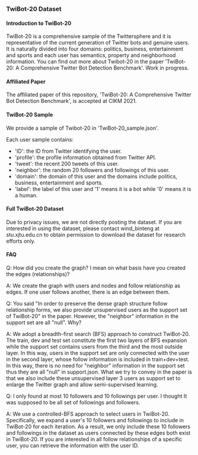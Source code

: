 ### TwiBot-20 Dataset

#### Introduction to TwiBot-20
TwiBot-20 is a comprehensive sample of the Twittersphere and it is representative of the current generation of Twitter bots and genuine users. It is naturally divided into four domains: politics, business, entertainment and sports and each user has semantics, property and neighborhood information. You can find out more about Twibot-20 in the paper 'TwiBot-20: A Comprehensive Twitter Bot Detection Benchmark'. Work in progress.

#### Affiliated Paper
The affiliated paper of this repository, 'TwiBot-20: A Comprehensive Twitter Bot Detection Benchmark', is accepted at CIKM 2021.

#### TwiBot-20 Sample
We provide a sample of Twibot-20 in 'TwiBot-20_sample.json'. 

Each user sample contains:
- 'ID': the ID from Twitter identifying the user.
- 'profile': the profile information obtained from Twitter API.
- 'tweet': the recent 200 tweets of this user.
- 'neighbor': the random 20 followers and followings of this user.
- 'domain': the domain of this user and the domains include politics, business, entertainment and sports.
- 'label': the label of this user and '1' means it is a bot while '0' means it is a human.

#### Full TwiBot-20 Dataset
Due to privacy issues, we are not directly posting the dataset. If you are interested in using the dataset, please contact wind_binteng at stu.xjtu.edu.cn to obtain permission to download the dataset for research efforts only. 

#### FAQ
Q: How did you create the graph? I mean on what basis have you created the edges (relationships)?

A: We create the graph with users and nodes and follow relationship as edges. If one user follows another, there is an edge between them.

Q: You said "In order to preserve the dense graph structure follow relationship forms, we also provide unsupervised users as the support set of TwiBot-20" in the paper. However, the "neighbor" information in the support set are all "null". Why?

A: We adopt a breadth-first search (BFS) approach to construct TwiBot-20. The train, dev and test set constitute the first two layers of BFS expansion while the support set contains users from the third and the most outside layer. In this way, users in the support set are only connected with the user in the second layer, whose follow information is included in train+dev+test. In this way, there is no need for "neighbor" information in the support set thus they are all "null" in support.json. What we try to convey in the paper is that we also include these unsupervised layer 3 users as support set to enlarge the Twitter graph and allow semi-supervised learning.

Q: I only found at most 10 followers and 10 followings per user. I thought It was supposed to be all set of followings and followers.

A: We use a controlled-BFS approach to select users in TwiBot-20. Specifically, we expand a user's 10 followers and followings to include in TwiBot-20 for each iteration. As a result, we only include these 10 followers and followings in the dataset as users connected by these edges both exist in TwiBot-20. If you are interested in all follow relationships of a specific user, you can retrieve the information with the user ID.
